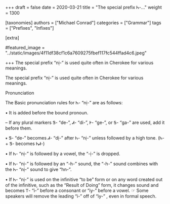 +++
draft = false
date = 2020-03-21
title = "The special prefix Ꮒ-…"
weight = 1300

[taxonomies]
authors = ["Michael Conrad"]
categories = ["Grammar"]
tags = ["Prefixes", "Infixes"]

[extra]

#featured_image = "../static/images/4f11df38cf1c6a7609275fbef117fc544ffad4c6.jpeg"

+++
The special prefix “nị-” is used quite often in Cherokee for various meanings.

<!-- more -->

The special prefix “nị-” is used quite often in Cherokee for various meanings.

Pronunciation

The Basic pronunciation rules for Ꮒ- “nị-” are as follows:

• It is added before the bound pronoun.

– If any plural markers Ꮥ- “de-”, Ꮧ- “di-”, Ꭸ- “ge-”, or Ꭶ- “ga-” are used, add it before them.

∗ Ꮥ- “de-” becomes Ꮧ- “dị-” after Ꮒ- “nị-” unless followed by a high tone. (Ꮒ- + Ꮥ- becomes ᏂᏗ-)

• If Ꮒ- “nị-” is followed by a vowel, the “-ị-” is dropped.

• If Ꮒ- “nị-” is followed by an “-h-” sound, the “-h-” sound combines with the Ꮒ- “nị-” sound to give “hn-”.

• If Ꮒ- “nị-” is used on the infinitive “to be” form or on any word created out of the infinitive, such as the “Result of Doing” form, it changes sound and becomes Ꭲ- “i-” before a consonant or “iy-” before a vowel. ☞ Some speakers will remove the leading “i-” off of “iy-” , even in formal speech.